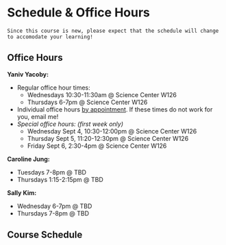 # Schedule & Office Hours

```{warning}
Since this course is new, please expect that the schedule will change to accomodate your learning!
```

## Office Hours

**Yaniv Yacoby:**
* Regular office hour times:
  * Wednesdays 10:30-11:30am @ Science Center W126
  * Thursdays 6-7pm @ Science Center W126
* Individual office hours [by appointment](https://calendly.com/yanivyacoby/office-hours). If these times do not work for you, email me!
* *Special office hours: (first week only)*
  * Wednesday Sept 4, 10:30-12:00pm @ Science Center W126
  * Thursday Sept 5, 11:20-12:30pm  @ Science Center W126
  * Friday Sept 6, 2:30-4pm @ Science Center W126
  
**Caroline Jung:**
* Tuesdays 7-8pm @ TBD
* Thursdays 1:15-2:15pm @ TBD

**Sally Kim:** 
* Wednesday 6-7pm @ TBD
* Thursdays 7-8pm @ TBD



## Course Schedule


